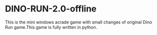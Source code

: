 # DINO-RUN-2.0-offline
This is the mini windows acrade game with small changes of original Dino Run game.This game is fully written in python. 
